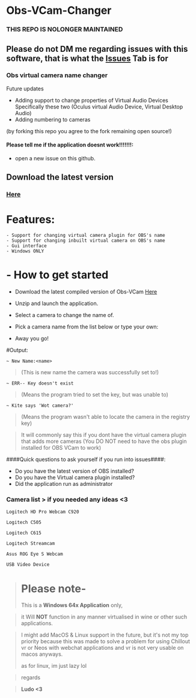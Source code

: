# Obs-VCam-Changer
### THIS REPO IS NOLONGER MAINTAINED
## Please do not DM me regarding issues with this software, that is what the [Issues](https://github.com/L-udo/Obs-VCam-Changer/issues) Tab is for
### Obs virtual camera name changer
Future updates
- Adding support to change properties of Virtual Audio Devices Specifically these two
(Oculus virtual Audio Device, Virtual Desktop Audio)
- Adding numbering to cameras

(by forking this repo you agree to the fork remaining open source!)

#### Please tell me if the application doesnt work!!!!!!!:
- open a new issue on this github.

## Download the latest version

### [Here](https://github.com/LudoDash/Obs-VCam-Changer/releases/download/V1.3.3-Kite_Edition/Obs_VcamGUI1_3_4.hotfix.zip)

# Features:
```
- Support for changing virtual camera plugin for OBS's name
- Support for changing inbuilt virtual camera on OBS's name
- Gui interface
- Windows ONLY

```


# - How to get started

- Download the latest compiled version of Obs-VCam [Here](https://github.com/LudoDash/Obs-VCam-Changer/releases)

- Unzip and launch the application.

- Select a camera to change the name of.

- Pick a camera name from the list below or type your own:

- Away you go!





#Output:

```
~ New Name:<name> 
```
> (This is new name the camera was successfully set to!)


```
~ ERR-- Key doesn't exist
```
> (Means the program tried to set the key, but was unable to)


```
~ Kite says 'Wot camera?'
```
> (Means the program wasn't able to locate the camera in the registry key)

> It will commonly say this if you dont have the virtual camera plugin
> that adds more cameras (You DO NOT need to have the obs plugin installed for OBS VCam to work)

####Quick questions to ask yourself if you run into issues####:

- Do you have the latest version of OBS installed?
- Do you have the Virtual camera plugin installed?
- Did the application run as administrator




### Camera list > if you needed any ideas <3
```
Logitech HD Pro Webcam C920
```
```
Logitech C505
```
```
Logitech C615
```
```
Logitech Streamcam
```
```
Asus ROG Eye S Webcam
```
```
USB Video Device
```

> # **Please note-**
> This is a **Windows 64x Application** only, 

> it Will **NOT** function in any manner virtualised in wine or other such applications.

> I might add MacOS & Linux support in the future,
> but it's not my top priority because this was made to solve a problem for using Chillout vr or Neos with webchat applications
> and vr is not very usable on macos anyways.
> 
> as for linux, im just lazy lol

> regards

> **Ludo <3**

